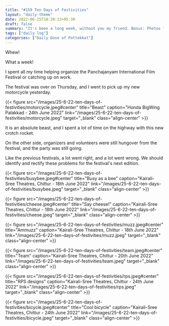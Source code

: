 ```yaml
---
title: "#159 Ten Days of Festivities"
layout: "daily-theme"
date: 2022-06-25T18:39:13+05:30
draft: false
summary: "It's been a long week, without you my friend. Bonus: Photos from PIFF 2022!"
tags: ["daily log"]
categories: ["Daily Dose of Pottekkat"]
---
```


Whew!

What a week!

I spent all my time helping organize the Panchajanyam International Film Festival or catching up on work.

The festival was over on Thursday, and I went to pick up my new motorcycle yesterday.

{{< figure src="/images/25-6-22-ten-days-of-festivities/motorcycle.jpeg#center" title="Beast" caption="Honda BigWing Palakkad - 24th June 2022" link="/images/25-6-22-ten-days-of-festivities/motorcycle.jpeg" target="_blank" class="align-center" >}}

It is an absolute beast, and I spent a lot of time on the highway with this new crotch rocket.

On the other side, organizers and volunteers were still hungover from the festival, and the party was still going.

Like the previous festivals, a lot went right, and a lot went wrong. We should identify and rectify these problems for the festival's next edition.

{{< figure src="/images/25-6-22-ten-days-of-festivities/busybee.jpeg#center" title="Busy as a bee" caption="Kairali-Sree Theatres, Chittur - 18th June 2022" link="/images/25-6-22-ten-days-of-festivities/busybee.jpeg" target="_blank" class="align-center" >}}

{{< figure src="/images/25-6-22-ten-days-of-festivities/cheese.jpeg#center" title="Say cheese!" caption="Kairali-Sree Theatres, Chittur - 18th June 2022" link="/images/25-6-22-ten-days-of-festivities/cheese.jpeg" target="_blank" class="align-center" >}}

{{< figure src="/images/25-6-22-ten-days-of-festivities/muzz.jpeg#center" title="Ammuzz" caption="Kairali-Sree Theatres, Chittur - 18th June 2022" link="/images/25-6-22-ten-days-of-festivities/muzz.jpeg" target="_blank" class="align-center" >}}

{{< figure src="/images/25-6-22-ten-days-of-festivities/team.jpeg#center" title="Team" caption="Kairali-Sree Theatres, Chittur - 20th June 2022" link="/images/25-6-22-ten-days-of-festivities/team.jpeg" target="_blank" class="align-center" >}}

{{< figure src="/images/25-6-22-ten-days-of-festivities/rps.jpeg#center" title="RPS designs" caption="Kairali-Sree Theatres, Chittur - 24th June 2022" link="/images/25-6-22-ten-days-of-festivities/rps.jpeg" target="_blank" class="align-center" >}}

{{< figure src="/images/25-6-22-ten-days-of-festivities/bicycle.jpeg#center" title="Cool bicycle" caption="Kairali-Sree Theatres, Chittur - 24th June 2022" link="/images/25-6-22-ten-days-of-festivities/bicycle.jpeg" target="_blank" class="align-center" >}}
